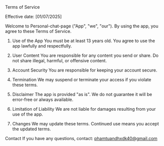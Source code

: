 Terms of Service

Effective date: [01/07/2025]

Welcome to Personal-chat-page ("App", "we", "our"). By using the app, you agree to these Terms of Service.

1. Use of the App
You must be at least 13 years old. You agree to use the app lawfully and respectfully.

2. User Content
You are responsible for any content you send or share. Do not share illegal, harmful, or offensive content.

3. Account Security
You are responsible for keeping your account secure.

4. Termination
We may suspend or terminate your access if you violate these terms.

5. Disclaimer
The app is provided "as is". We do not guarantee it will be error-free or always available.

6. Limitation of Liability
We are not liable for damages resulting from your use of the app.

7. Changes
We may update these terms. Continued use means you accept the updated terms.

Contact
If you have any questions, contact: phamtuandhxdk40@gmail.com
